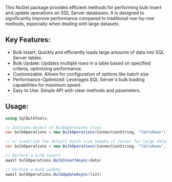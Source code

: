 <html>
<head>
</head>
<body>

This NuGet package provides efficient methods for performing bulk insert and update operations on SQL Server databases. It is designed to significantly improve performance compared to traditional row-by-row methods, especially when dealing with large datasets.

## Key Features:

* Bulk Insert: Quickly and efficiently loads large amounts of data into SQL Server tables.
* Bulk Update: Updates multiple rows in a table based on specified criteria, optimizing performance.
* Customizable: Allows for configuration of options like batch size
* Performance-Optimized: Leverages SQL Server's bulk loading capabilities for maximum speed.
* Easy to Use: Simple API with clear methods and parameters.

## Usage:

```csharp
using SqlBulkTools;

// Initiate object of BulkOperations class
var bulkOperations = new BulkOperations(ConnectionString, "TableName");

// or ovedrride the default batch size tomake it faster for large datasets
var bulkOperations = new BulkOperations(ConnectionString, "TableName",100000);

// Perform a bulk insert
await bulkOperations.BulkInsertAsync(data)

// Perform a bulk update
await bulkOperations.BulkUpdateAsync(list)